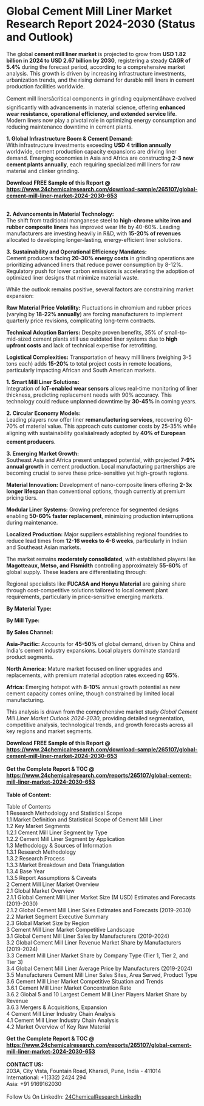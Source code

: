 <h1>Global Cement Mill Liner Market Research Report 2024-2030 (Status and Outlook)</h1><p>The global <strong>cement mill liner market</strong> is projected to grow from <strong>USD 1.82 billion in 2024 to USD 2.67 billion by 2030</strong>, registering a steady <strong>CAGR of 5.4%</strong> during the forecast period, according to a comprehensive market analysis. This growth is driven by increasing infrastructure investments, urbanization trends, and the rising demand for durable mill liners in cement production facilities worldwide.</p><p>Cement mill linersâcritical components in grinding equipmentâhave evolved significantly with advancements in material science, offering <strong>enhanced wear resistance, operational efficiency, and extended service life</strong>. Modern liners now play a pivotal role in optimizing energy consumption and reducing maintenance downtime in cement plants.</p><p><strong>1. Global Infrastructure Boom &amp; Cement Demand:</strong><br>
With infrastructure investments exceeding <strong>USD 4 trillion annually</strong> worldwide, cement production capacity expansions are driving liner demand. Emerging economies in Asia and Africa are constructing <strong>2-3 new cement plants annually</strong>, each requiring specialized mill liners for raw material and clinker grinding.</p><div><b>Download FREE Sample of this Report @ 
            <a href="https://www.24chemicalresearch.com/download-sample/265107/global-cement-mill-liner-market-2024-2030-653">
            https://www.24chemicalresearch.com/download-sample/265107/global-cement-mill-liner-market-2024-2030-653</a></b></div><br><p><strong>2. Advancements in Material Technology:</strong><br>
The shift from traditional manganese steel to <strong>high-chrome white iron and rubber composite liners</strong> has improved wear life by 40-60%. Leading manufacturers are investing heavily in R&amp;D, with <strong>15-20% of revenues</strong> allocated to developing longer-lasting, energy-efficient liner solutions.</p><p><strong>3. Sustainability and Operational Efficiency Mandates:</strong><br>
Cement producers facing <strong>20-30% energy costs</strong> in grinding operations are prioritizing advanced liners that reduce power consumption by 8-12%. Regulatory push for lower carbon emissions is accelerating the adoption of optimized liner designs that minimize material waste.</p><p>While the outlook remains positive, several factors are constraining market expansion:</p><p><strong>Raw Material Price Volatility:</strong> Fluctuations in chromium and rubber prices (varying by <strong>18-22% annually</strong>) are forcing manufacturers to implement quarterly price revisions, complicating long-term contracts.</p><p><strong>Technical Adoption Barriers:</strong> Despite proven benefits, 35% of small-to-mid-sized cement plants still use outdated liner systems due to <strong>high upfront costs</strong> and lack of technical expertise for retrofitting.</p><p><strong>Logistical Complexities:</strong> Transportation of heavy mill liners (weighing 3-5 tons each) adds <strong>15-20%</strong> to total project costs in remote locations, particularly impacting African and South American markets.</p><p><strong>1. Smart Mill Liner Solutions:</strong><br>
Integration of <strong>IoT-enabled wear sensors</strong> allows real-time monitoring of liner thickness, predicting replacement needs with 90% accuracy. This technology could reduce unplanned downtime by <strong>30-45%</strong> in coming years.</p><p><strong>2. Circular Economy Models:</strong><br>
Leading players now offer liner <strong>remanufacturing services</strong>, recovering 60-70% of material value. This approach cuts customer costs by 25-35% while aligning with sustainability goalsâalready adopted by <strong>40% of European cement producers</strong>.</p><p><strong>3. Emerging Market Growth:</strong><br>
Southeast Asia and Africa present untapped potential, with projected <strong>7-9% annual growth</strong> in cement production. Local manufacturing partnerships are becoming crucial to serve these price-sensitive yet high-growth regions.</p><p><strong>Material Innovation:</strong> Development of nano-composite liners offering <strong>2-3x longer lifespan</strong> than conventional options, though currently at premium pricing tiers.</p><p><strong>Modular Liner Systems:</strong> Growing preference for segmented designs enabling <strong>50-60% faster replacement</strong>, minimizing production interruptions during maintenance.</p><p><strong>Localized Production:</strong> Major suppliers establishing regional foundries to reduce lead times from <strong>12-16 weeks to 4-6 weeks</strong>, particularly in Indian and Southeast Asian markets.</p><p>The market remains <strong>moderately consolidated</strong>, with established players like <strong>Magotteaux, Metso, and Flsmidth</strong> controlling approximately <strong>55-60%</strong> of global supply. These leaders are differentiating through:</p><p>Regional specialists like <strong>FUCASA and Honyu Material</strong> are gaining share through cost-competitive solutions tailored to local cement plant requirements, particularly in price-sensitive emerging markets.</p><p><strong>By Material Type:</strong></p><p><strong>By Mill Type:</strong></p><p><strong>By Sales Channel:</strong></p><p><strong>Asia-Pacific:</strong> Accounts for <strong>45-50%</strong> of global demand, driven by China and India's cement industry expansions. Local players dominate standard product segments.</p><p><strong>North America:</strong> Mature market focused on liner upgrades and replacements, with premium material adoption rates exceeding <strong>65%</strong>.</p><p><strong>Africa:</strong> Emerging hotspot with <strong>8-10%</strong> annual growth potential as new cement capacity comes online, though constrained by limited local manufacturing.</p><p>This analysis is drawn from the comprehensive market study <em>Global Cement Mill Liner Market Outlook 2024-2030</em>, providing detailed segmentation, competitive analysis, technological trends, and growth forecasts across all key regions and market segments.</p><div><b>Download FREE Sample of this Report @ 
            <a href="https://www.24chemicalresearch.com/download-sample/265107/global-cement-mill-liner-market-2024-2030-653">
            https://www.24chemicalresearch.com/download-sample/265107/global-cement-mill-liner-market-2024-2030-653</a></b></div><br><div><b>Get the Complete Report & TOC @ 
            <a href="https://www.24chemicalresearch.com/reports/265107/global-cement-mill-liner-market-2024-2030-653">
            https://www.24chemicalresearch.com/reports/265107/global-cement-mill-liner-market-2024-2030-653</a></b></div><br>
            <b>Table of Content:</b><p>Table of Contents<br />
1 Research Methodology and Statistical Scope<br />
1.1 Market Definition and Statistical Scope of Cement Mill Liner<br />
1.2 Key Market Segments<br />
1.2.1 Cement Mill Liner Segment by Type<br />
1.2.2 Cement Mill Liner Segment by Application<br />
1.3 Methodology & Sources of Information<br />
1.3.1 Research Methodology<br />
1.3.2 Research Process<br />
1.3.3 Market Breakdown and Data Triangulation<br />
1.3.4 Base Year<br />
1.3.5 Report Assumptions & Caveats<br />
2 Cement Mill Liner Market Overview<br />
2.1 Global Market Overview<br />
2.1.1 Global Cement Mill Liner Market Size (M USD) Estimates and Forecasts (2019-2030)<br />
2.1.2 Global Cement Mill Liner Sales Estimates and Forecasts (2019-2030)<br />
2.2 Market Segment Executive Summary<br />
2.3 Global Market Size by Region<br />
3 Cement Mill Liner Market Competitive Landscape<br />
3.1 Global Cement Mill Liner Sales by Manufacturers (2019-2024)<br />
3.2 Global Cement Mill Liner Revenue Market Share by Manufacturers (2019-2024)<br />
3.3 Cement Mill Liner Market Share by Company Type (Tier 1, Tier 2, and Tier 3)<br />
3.4 Global Cement Mill Liner Average Price by Manufacturers (2019-2024)<br />
3.5 Manufacturers Cement Mill Liner Sales Sites, Area Served, Product Type<br />
3.6 Cement Mill Liner Market Competitive Situation and Trends<br />
3.6.1 Cement Mill Liner Market Concentration Rate<br />
3.6.2 Global 5 and 10 Largest Cement Mill Liner Players Market Share by Revenue<br />
3.6.3 Mergers & Acquisitions, Expansion<br />
4 Cement Mill Liner Industry Chain Analysis<br />
4.1 Cement Mill Liner Industry Chain Analysis<br />
4.2 Market Overview of Key Raw Material</p><div><b>Get the Complete Report & TOC @ 
            <a href="https://www.24chemicalresearch.com/reports/265107/global-cement-mill-liner-market-2024-2030-653">
            https://www.24chemicalresearch.com/reports/265107/global-cement-mill-liner-market-2024-2030-653</a></b></div><br><b>CONTACT US:</b><br>
            203A, City Vista, Fountain Road, Kharadi, Pune, India - 411014<br>
            International: +1(332) 2424 294<br>
            Asia: +91 9169162030 <br><br>
            Follow Us On LinkedIn: <a href="https://www.linkedin.com/company/24chemicalresearch/">24ChemicalResearch LinkedIn</a>